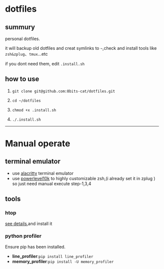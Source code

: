 # dotfiles
## summury
personal dotfiles.

it will backup old dotfiles and creat symlinks to `~`,check and install tools like `zsh&zplug`、`tmux`...etc 

if you dont need them, edit `.install.sh`
## how to use 
1. `git clone git@github.com:8bits-cat/dotfiles.git `

2. `cd ~/dotfiles`

3. `chmod +x .install.sh`

4. `./.install.sh`
***
# Manual operate 
## terminal emulator
- use [alacritty](https://github.com/alacritty/alacritty/blob/master/INSTALL.md) terminal emulator
- use [powerlevel10k](https://github.com/romkatv/powerlevel10k#getting-started) to highly customizable zsh,(i already set it in zplug ) so just need manual execute step-1,3,4
## tools
### htop
[see details](https://github.com/htop-dev/htop),and install it
### python profiler
Ensure pip has been installed.
- **line_profiler**:`pip install line_profiler`
- **memory_profiler**:`pip install -U memory_profiler`

